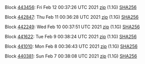 Block [443456](https://testnet-insight.dashevo.org/insight/block/000000ea9f96c8551fb4d980725846ae29bfc41bd08d3af2fb53b4e71722dffb): Fri Feb 12 00:37:26 UTC 2021 [zip](https://dash-bootstrap.ams3.digitaloceanspaces.com/testnet/2021-02-12/bootstrap.dat.zip) (1.1G) [SHA256](https://dash-bootstrap.ams3.digitaloceanspaces.com/testnet/2021-02-12/sha256.txt)

Block [442847](https://testnet-insight.dashevo.org/insight/block/000000d2eaeca85420ea0c0ea25451b604b285f98f6a6caadad1b23041135e5c): Thu Feb 11 00:36:28 UTC 2021 [zip](https://dash-bootstrap.ams3.digitaloceanspaces.com/testnet/2021-02-11/bootstrap.dat.zip) (1.1G) [SHA256](https://dash-bootstrap.ams3.digitaloceanspaces.com/testnet/2021-02-11/sha256.txt)

Block [442249](https://testnet-insight.dashevo.org/insight/block/000001a700f81c2bb3aa0b9c5f10b59dc77d0338d4c5381c539de9bb3b4e91cc): Wed Feb 10 00:37:51 UTC 2021 [zip](https://dash-bootstrap.ams3.digitaloceanspaces.com/testnet/2021-02-10/bootstrap.dat.zip) (1.1G) [SHA256](https://dash-bootstrap.ams3.digitaloceanspaces.com/testnet/2021-02-10/sha256.txt)

Block [441622](https://testnet-insight.dashevo.org/insight/block/000001f2d73dc886299efc6c9522554ff7dcaececc39ec92ff91b5255f52af45): Tue Feb  9 00:38:24 UTC 2021 [zip](https://dash-bootstrap.ams3.digitaloceanspaces.com/testnet/2021-02-09/bootstrap.dat.zip) (1.1G) [SHA256](https://dash-bootstrap.ams3.digitaloceanspaces.com/testnet/2021-02-09/sha256.txt)

Block [441010](https://testnet-insight.dashevo.org/insight/block/00000196e30d7a6efbf2902412df45942941b8fc4d4395baccc5138dd563adc5): Mon Feb  8 00:36:43 UTC 2021 [zip](https://dash-bootstrap.ams3.digitaloceanspaces.com/testnet/2021-02-08/bootstrap.dat.zip) (1.1G) [SHA256](https://dash-bootstrap.ams3.digitaloceanspaces.com/testnet/2021-02-08/sha256.txt)

Block [440381](https://testnet-insight.dashevo.org/insight/block/000000bc51b1e74c4fd0319455971aee9d46e41ae7aa60c88bbd3718e8aa04d5): Sun Feb  7 00:38:08 UTC 2021 [zip](https://dash-bootstrap.ams3.digitaloceanspaces.com/testnet/2021-02-07/bootstrap.dat.zip) (1.1G) [SHA256](https://dash-bootstrap.ams3.digitaloceanspaces.com/testnet/2021-02-07/sha256.txt)
